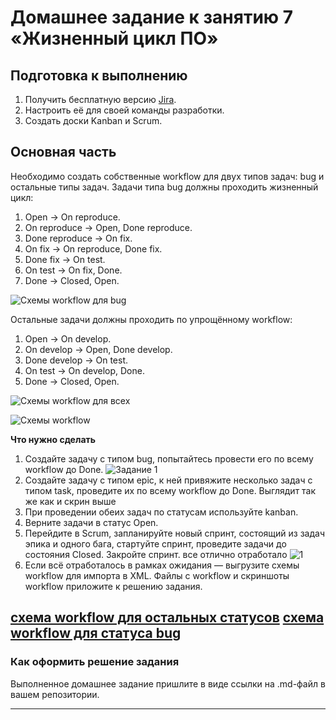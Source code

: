 # Домашнее задание к занятию 7 «Жизненный цикл ПО»

## Подготовка к выполнению

1. Получить бесплатную версию [Jira](https://www.atlassian.com/ru/software/jira/free).
2. Настроить её для своей команды разработки.
3. Создать доски Kanban и Scrum.

## Основная часть

Необходимо создать собственные workflow для двух типов задач: bug и остальные типы задач. Задачи типа bug должны проходить жизненный цикл:

1. Open -> On reproduce.
2. On reproduce -> Open, Done reproduce.
3. Done reproduce -> On fix.
4. On fix -> On reproduce, Done fix.
5. Done fix -> On test.
6. On test -> On fix, Done.
7. Done -> Closed, Open.

![Схемы  workflow для bug](https://github.com/Igor-99/devops-23/assets/29104612/e9ecce61-cf39-42f5-909a-190db37c0e70)

Остальные задачи должны проходить по упрощённому workflow:

1. Open -> On develop.
2. On develop -> Open, Done develop.
3. Done develop -> On test.
4. On test -> On develop, Done.
5. Done -> Closed, Open.

![Схемы  workflow для всех](https://github.com/Igor-99/devops-23/assets/29104612/8d12fac4-ee3d-439e-90d7-fd576b989d53)

![Схемы  workflow](https://github.com/Igor-99/devops-23/assets/29104612/0e6678fe-f965-4a4b-a862-d756348ef6e6)

**Что нужно сделать**

1. Создайте задачу с типом bug, попытайтесь провести его по всему workflow до Done. 
![Задание 1](https://github.com/Igor-99/devops-23/assets/29104612/ef77f2e6-8dd2-49d0-b82a-fe2bd548872f)
1. Создайте задачу с типом epic, к ней привяжите несколько задач с типом task, проведите их по всему workflow до Done. 
Выглядит так же как и скрин выше
1. При проведении обеих задач по статусам используйте kanban. 
1. Верните задачи в статус Open.
1. Перейдите в Scrum, запланируйте новый спринт, состоящий из задач эпика и одного бага, стартуйте спринт, проведите задачи до состояния Closed. Закройте спринт.
все отлично отработало
![1](https://github.com/Igor-99/devops-23/assets/29104612/2a1daf04-6419-4b56-acba-838b31a34a91)
2. Если всё отработалось в рамках ожидания — выгрузите схемы workflow для импорта в XML. Файлы с workflow и скриншоты workflow приложите к решению задания.

[схема workflow для остальных статусов](./lesson/images/All.xml) 
[схема workflow для статуса bug](./lesson/images/Bug.xml) 
---

### Как оформить решение задания

Выполненное домашнее задание пришлите в виде ссылки на .md-файл в вашем репозитории.

---
